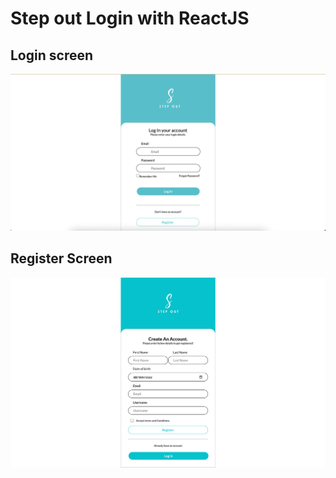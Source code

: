 # Step out Login with ReactJS
## Login screen
![Image](https://github.com/khadija-batool/react-step-out-login/blob/main/src/assets/logo/screen-snaps/step-out.png?raw=true)

## Register Screen

![Image](https://github.com/khadija-batool/react-step-out-login/blob/main/src/assets/logo/screen-snaps/img-2.png?raw=true)